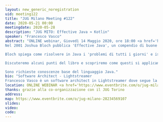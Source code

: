 ```yaml
---
layout: new_generic_noregistration
uid: meeting122
title: "JUG Milano Meeting #122"
date: 2020-05-21 00:00
meetingdate: 2020-05-28
description: "JUG MITO: Effective Java ≈ Kotlin"
speaker: "Francesco Vasco"
abstract: "ONLINE webinar, Giovedì 14 Maggio 2020, ore 18:00 <a href='https://www.eventbrite.com/o/jug-milano-28234569107'>registrati su eventbrite</a><br/><br/>
Nel 2001 Joshua Bloch pubblica 'Effective Java', un compendio di buone pratiche di programmazione per Java.

Bloch spiega come risolvere in Java i 'problemi di tutti i giorni' e ispira Andrey Breslav nello sviluppo di Kotlin.

Discuteremo alcuni punti del libro e scopriremo come questi si applicano nei due linguaggi.

Sono richieste conoscenze base del linguaggio Java."
bio: "Software Architect - Lightstreamer
Francesco Vasco è un software architect in Lightstreamer dove segue la realizzazione di un server real-time in Kotlin. Francesco partecipa allo sviluppo di Kotlin come contributore esterno, inoltre segue attivamente il JVM User Group di Milano. Dal 2000 ha lavorato in varie realtà e con vari ruoli in progetti prevalentemente in ambito Java."
location: ONLINE WEBINAR <a href='https://www.eventbrite.com/o/jug-milano-28234569107'>registrati su eventbrite</a>
thanks: grazie alla co-organizzazione con il JUG Torino
address: 
map: https://www.eventbrite.com/o/jug-milano-28234569107
slides: 
video: 
code:  
---
```

